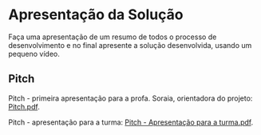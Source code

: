 # Apresentação da Solução

Faça uma apresentação de um resumo de todos o processo de desenvolvimento e no final apresente a solução desenvolvida, usando um pequeno vídeo.

## Pitch

Pitch - primeira apresentação para a profa. Soraia, orientadora do projeto:
[Pitch.pdf](https://github.com/ICEI-PUC-Minas-PMV-ADS/pmv-ads-2024-1-e5-proj-empext-t2-smartmei/files/14398561/Pitch.pdf).

Pitch - apresentação para a turma:
[Pitch - Apresentação para a turma.pdf](https://github.com/ICEI-PUC-Minas-PMV-ADS/pmv-ads-2024-1-e5-proj-empext-t2-smartmei/files/14565491/Pitch.-.Apresentacao.para.a.turma.pdf).
